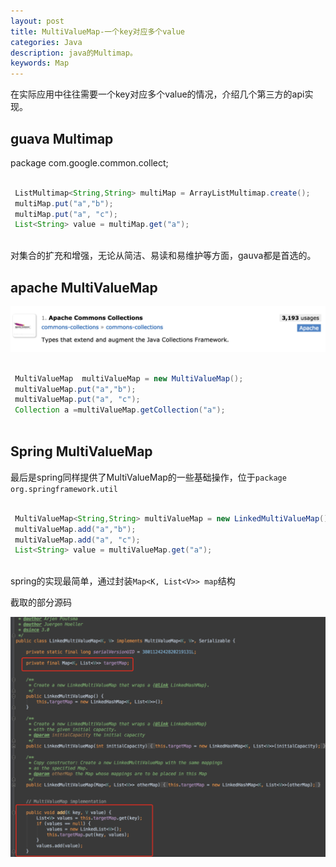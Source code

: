 ```yaml
---
layout: post
title: MultiValueMap-一个key对应多个value 
categories: Java
description: java的Multimap。
keywords: Map
---
```


在实际应用中往往需要一个key对应多个value的情况，介绍几个第三方的api实现。


## guava Multimap

package com.google.common.collect;

```java

 ListMultimap<String,String> multiMap = ArrayListMultimap.create();
 multiMap.put("a","b");
 multiMap.put("a", "c");
 List<String> value = multiMap.get("a");
                
```
对集合的扩充和增强，无论从简洁、易读和易维护等方面，gauva都是首选的。

## apache MultiValueMap
![](/images/posts/java/Apache-collection.jpeg)
  
```java

 MultiValueMap  multiValueMap = new MultiValueMap();
 multiValueMap.put("a","b");
 multiValueMap.put("a", "c");
 Collection a =multiValueMap.getCollection("a");
        
```

## Spring MultiValueMap


最后是spring同样提供了MultiValueMap的一些基础操作，位于`package org.springframework.util`


```java

 MultiValueMap<String,String> multiValueMap = new LinkedMultiValueMap();
 multiValueMap.add("a","b");
 multiValueMap.add("a", "c");
 List<String> value = multiValueMap.get("a");
        
```

spring的实现最简单，通过封装```Map<K, List<V>> map```结构

截取的部分源码

![](/images/posts/java/Spring-MultiValueMap.jpeg)






